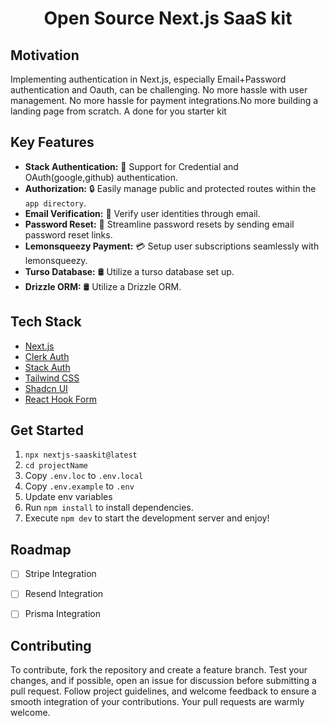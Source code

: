 <h1 align="center">Open Source Next.js SaaS kit</h1>
<!-- 
![](https://img.shields.io/badge/contributors-1-white)
![](https://img.shields.io/badge/commits-20-white)
![](https://img.shields.io/badge/test%20coverage-96%25-brightgreen)
![](https://img.shields.io/badge/open%20source-true-brightgree) -->

## Motivation

Implementing authentication in Next.js, especially Email+Password authentication and Oauth, can be challenging. 
No more hassle with user management. No more hassle for payment integrations.No more building a landing page from scratch.
A done for you starter kit


## Key Features

- **Stack Authentication:** 💼 Support for Credential and OAuth(google,github) authentication.
- **Authorization:** 🔒 Easily manage public and protected routes within the `app directory`.
- **Email Verification:** 📧 Verify user identities through email.
- **Password Reset:** 🔑 Streamline password resets by sending email password reset links.
- **Lemonsqueezy Payment:** 💳 Setup user subscriptions seamlessly with lemonsqueezy.
- **Turso Database:** 🛢️ Utilize a turso database set up.
- **Drizzle ORM:** 🛢️ Utilize a Drizzle ORM.

## Tech Stack

- [Next.js](https://nextjs.org)
- [Clerk Auth](https://clerk.com/)
- [Stack Auth](https://stack-auth.com/)
- [Tailwind CSS](https://tailwindcss.com)
- [Shadcn UI](https://ui.shadcn.com/)
- [React Hook Form](https://www.react-hook-form.com/)

## Get Started

1. `npx nextjs-saaskit@latest`
2. `cd projectName`
3. Copy `.env.loc` to `.env.local`
4. Copy `.env.example` to `.env`
5. Update env variables
6. Run `npm install` to install dependencies.
7. Execute `npm dev` to start the development server and enjoy!

## Roadmap

- [ ] Stripe Integration
- [ ] Resend Integration
- [ ] Prisma Integration


## Contributing

To contribute, fork the repository and create a feature branch. Test your changes, and if possible, open an issue for discussion before submitting a pull request. Follow project guidelines, and welcome feedback to ensure a smooth integration of your contributions. Your pull requests are warmly welcome.
